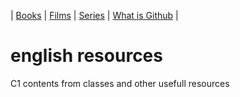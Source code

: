 | [Books](/english-resources/books.html) | [Films](/english-resources/films.html) | [Series](/english-resources/series.html) | [What is Github](https://juanalbglz.github.io/github-for-non-programmers/) |

# english resources
C1 contents from classes and other usefull resources
